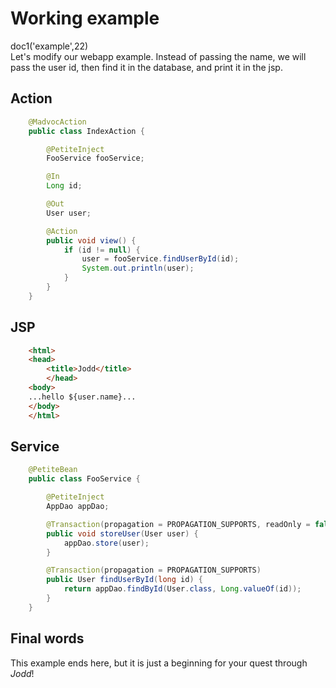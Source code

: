 # Working example

<div class="doc1"><js>doc1('example',22)</js></div>
Let's modify our webapp example. Instead of passing the name, we will
pass the user id, then find it in the database, and print it in the jsp.

## Action

~~~~~ java
    @MadvocAction
    public class IndexAction {

    	@PetiteInject
    	FooService fooService;

    	@In
    	Long id;

    	@Out
    	User user;

    	@Action
    	public void view() {
    		if (id != null) {
    			user = fooService.findUserById(id);
    			System.out.println(user);
    		}
    	}
    }
~~~~~

## JSP

~~~~~ html
    <html>
    <head>
    	<title>Jodd</title>
    	</head>
    <body>
    ...hello ${user.name}...
    </body>
    </html>
~~~~~

## Service

~~~~~ java
    @PetiteBean
    public class FooService {

    	@PetiteInject
    	AppDao appDao;

    	@Transaction(propagation = PROPAGATION_SUPPORTS, readOnly = false)
    	public void storeUser(User user) {
    		appDao.store(user);
    	}

    	@Transaction(propagation = PROPAGATION_SUPPORTS)
    	public User findUserById(long id) {
    		return appDao.findById(User.class, Long.valueOf(id));
    	}
    }
~~~~~

## Final words

This example ends here, but it is just a beginning for your quest
through *Jodd*!
